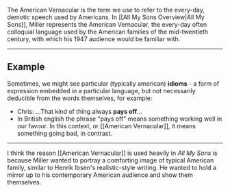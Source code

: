 The American Vernacular is the term we use to refer to the every-day, demotic speech  used by Americans. In [[All My Sons Overview|All My Sons]], Miller represents the American Vernacular, the every-day often colloquial language used by the American families of the mid-twentieth century, with which his 1947 audience would be familiar with.

-----
## Example

Sometimes, we might see particular (typically american) **idioms** - a form of expression embedded in a particular language, but not necessarily deducible from the words themselves, for example:
- Chris: ...That kind of thing always **pays off**...
- In British english the phrase "pays off" means something working well in our favour. In this context, or [[American Vernacular]], it means something going bad, in contrast.

-----

I think the reason [[American Vernacular]] is used heavily in *All My Sons* is because Miller wanted to portray a comforting image of typical American family, similar to Henrik Ibsen's realistic-style writing.
He wanted to hold a mirror up to his contemporary American audience and show them themselves.